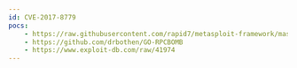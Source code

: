 ```yaml
---
id: CVE-2017-8779
pocs:
    - https://raw.githubusercontent.com/rapid7/metasploit-framework/master/modules/auxiliary/dos/rpc/rpcbomb.rb
    - https://github.com/drbothen/GO-RPCBOMB
    - https://www.exploit-db.com/raw/41974
---
```

